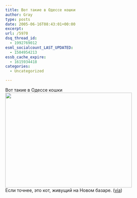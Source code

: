 ```yaml
---
title: Вот такие в Одессе кошки
author: Gray
type: posts
date: 2005-06-16T08:43:01+00:00
excerpt:
url: /5970
dsq_thread_id:
  - 1992769012
esml_socialcount_LAST_UPDATED:
  - 1504954213
essb_cache_expire:
  - 1615934418
categories:
  - Uncategorized

---
```








Вот такие в Одессе кошки  
<img src="https://i0.wp.com/www.ljplus.ru/img/gray\_ru/normal\_01010002.JPG?resize=400%2C300" width=400 height=300 data-recalc-dims="1" />  
Если точнее, это кот, живущий на Новом базаре. (<a href="http://www.livejournal.com/community/odessit/327899.html" target="_blank">via</a>)